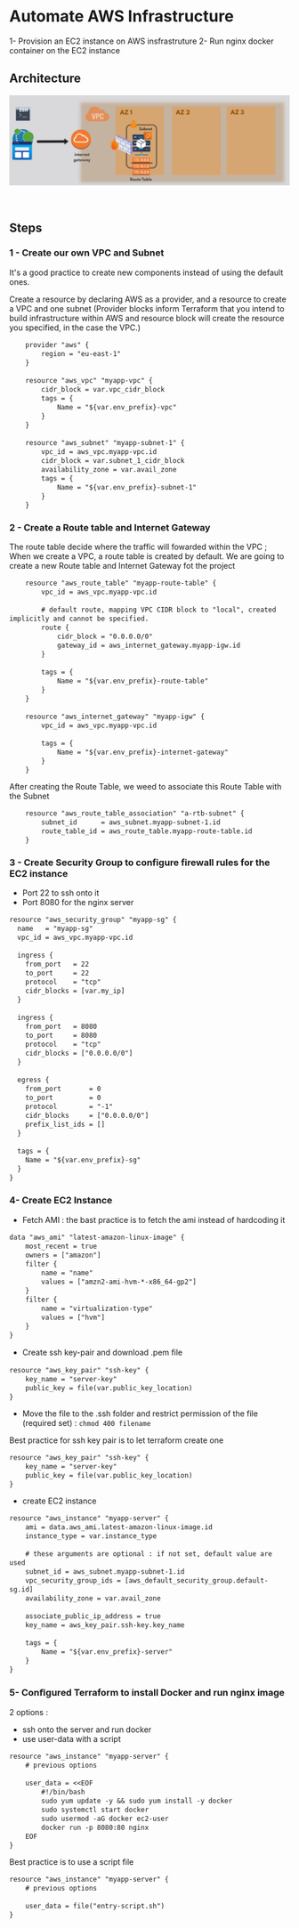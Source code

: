# Automate AWS Infrastructure 

1- Provision an EC2 instance on AWS insfrastruture 
2- Run nginx docker container on the EC2 instance 

## Architecture 
![Image](/images/archi.png)

<br>

## Steps 

### 1 - Create our own VPC and Subnet 

It's a good practice to create new components instead of using the default ones. 

Create a resource by declaring AWS as a provider, and a resource to create a VPC and one subnet (Provider blocks inform Terraform that you intend to build infrastructure within AWS and resource block will create the resource you specified, in the case the VPC.)

```
    provider "aws" {
        region = "eu-east-1"
    }

    resource "aws_vpc" "myapp-vpc" {
        cidr_block = var.vpc_cidr_block
        tags = {
            Name = "${var.env_prefix}-vpc"
        }
    }

    resource "aws_subnet" "myapp-subnet-1" {
        vpc_id = aws_vpc.myapp-vpc.id
        cidr_block = var.subnet_1_cidr_block
        availability_zone = var.avail_zone
        tags = {
            Name = "${var.env_prefix}-subnet-1"
        }
    }

```
### 2 - Create a Route table and Internet Gateway
The route table decide where the traffic will fowarded within the VPC ; When we create a VPC, a route table is created by default. 
We are going to create a new Route table and Internet Gateway fot the project 

```
    resource "aws_route_table" "myapp-route-table" {
        vpc_id = aws_vpc.myapp-vpc.id

        # default route, mapping VPC CIDR block to "local", created implicitly and cannot be specified.
        route {
            cidr_block = "0.0.0.0/0"
            gateway_id = aws_internet_gateway.myapp-igw.id
        }

        tags = {
            Name = "${var.env_prefix}-route-table"
        }
    }

    resource "aws_internet_gateway" "myapp-igw" {
        vpc_id = aws_vpc.myapp-vpc.id
        
        tags = {
            Name = "${var.env_prefix}-internet-gateway"
        }
    }
```

After creating the Route Table, we weed to associate this Route Table with the Subnet

```
    resource "aws_route_table_association" "a-rtb-subnet" {
        subnet_id      = aws_subnet.myapp-subnet-1.id
        route_table_id = aws_route_table.myapp-route-table.id
    }
```

### 3 - Create Security Group to configure firewall rules for the EC2 instance
- Port 22 to ssh onto it 
- Port 8080 for the nginx server

```
resource "aws_security_group" "myapp-sg" {
  name   = "myapp-sg"
  vpc_id = aws_vpc.myapp-vpc.id

  ingress {
    from_port   = 22
    to_port     = 22
    protocol    = "tcp"
    cidr_blocks = [var.my_ip]
  }

  ingress {
    from_port   = 8080
    to_port     = 8080
    protocol    = "tcp"
    cidr_blocks = ["0.0.0.0/0"]
  }

  egress {
    from_port       = 0
    to_port         = 0
    protocol        = "-1"
    cidr_blocks     = ["0.0.0.0/0"]
    prefix_list_ids = []
  }

  tags = {
    Name = "${var.env_prefix}-sg"
  }
}

```

### 4- Create EC2 Instance
- Fetch AMI : the bast practice is to fetch the ami instead of hardcoding it 

```
data "aws_ami" "latest-amazon-linux-image" {
    most_recent = true
    owners = ["amazon"]
    filter {
        name = "name"
        values = ["amzn2-ami-hvm-*-x86_64-gp2"]
    }
    filter {
        name = "virtualization-type"
        values = ["hvm"]
    }
}

```
- Create ssh key-pair and download .pem ﬁle
```
resource "aws_key_pair" "ssh-key" {
    key_name = "server-key"
    public_key = file(var.public_key_location)
}
```

- Move the file to the .ssh folder and restrict permission of the file (required set) : `chmod 400 filename`

Best practice for ssh key pair is to let terraform create one

```
resource "aws_key_pair" "ssh-key" {
    key_name = "server-key"
    public_key = file(var.public_key_location)
}
```
- create EC2 instance

```
resource "aws_instance" "myapp-server" {
    ami = data.aws_ami.latest-amazon-linux-image.id
    instance_type = var.instance_type

    # these arguments are optional : if not set, default value are used
    subnet_id = aws_subnet.myapp-subnet-1.id
    vpc_security_group_ids = [aws_default_security_group.default-sg.id]
    availability_zone = var.avail_zone

    associate_public_ip_address = true
    key_name = aws_key_pair.ssh-key.key_name

    tags = {
        Name = "${var.env_prefix}-server"
    }
}
```

### 5- Conﬁgured Terraform to install Docker and run nginx image
2 options :
- ssh onto the server and run docker 
- use user-data with a script 

```
resource "aws_instance" "myapp-server" {
    # previous options 

    user_data = <<EOF
        #!/bin/bash
        sudo yum update -y && sudo yum install -y docker
        sudo systemctl start docker 
        sudo usermod -aG docker ec2-user
        docker run -p 8080:80 nginx
    EOF
}
```
Best practice is to use a script file 

```
resource "aws_instance" "myapp-server" {
    # previous options 

    user_data = file("entry-script.sh")
}
```




